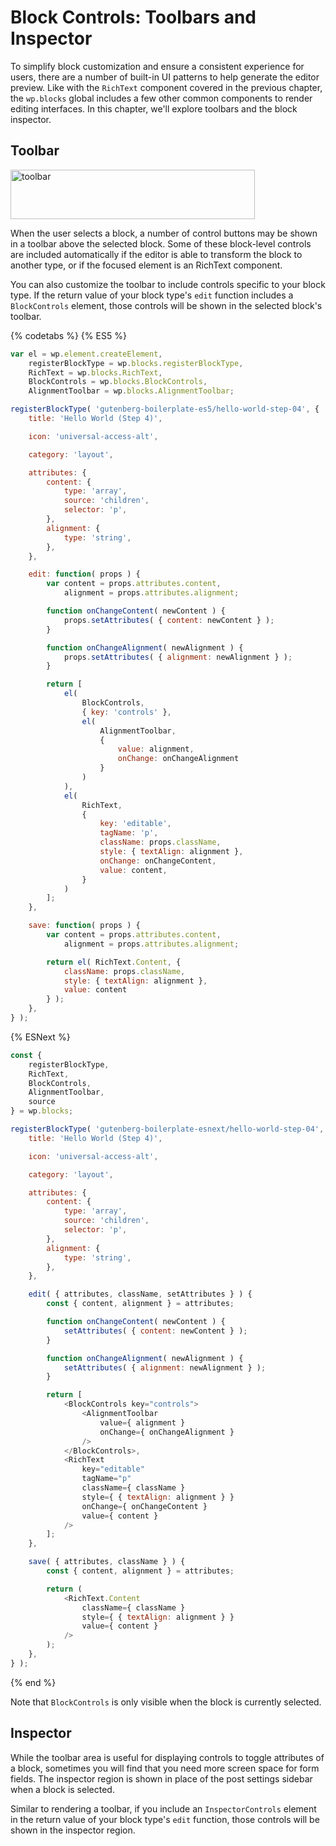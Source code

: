 # Block Controls: Toolbars and Inspector

To simplify block customization and ensure a consistent experience for users, there are a number of built-in UI patterns to help generate the editor preview. Like with the `RichText` component covered in the previous chapter, the `wp.blocks` global includes a few other common components to render editing interfaces. In this chapter, we'll explore toolbars and the block inspector.

## Toolbar

<img src="https://cldup.com/jUslj672CK.png" width="391" height="79" alt="toolbar">

When the user selects a block, a number of control buttons may be shown in a toolbar above the selected block. Some of these block-level controls are included automatically if the editor is able to transform the block to another type, or if the focused element is an RichText component.

You can also customize the toolbar to include controls specific to your block type. If the return value of your block type's `edit` function includes a `BlockControls` element, those controls will be shown in the selected block's toolbar.

{% codetabs %}
{% ES5 %}
```js
var el = wp.element.createElement,
	registerBlockType = wp.blocks.registerBlockType,
	RichText = wp.blocks.RichText,
	BlockControls = wp.blocks.BlockControls,
	AlignmentToolbar = wp.blocks.AlignmentToolbar;

registerBlockType( 'gutenberg-boilerplate-es5/hello-world-step-04', {
	title: 'Hello World (Step 4)',

	icon: 'universal-access-alt',

	category: 'layout',

	attributes: {
		content: {
			type: 'array',
			source: 'children',
			selector: 'p',
		},
		alignment: {
			type: 'string',
		},
	},

	edit: function( props ) {
		var content = props.attributes.content,
			alignment = props.attributes.alignment;

		function onChangeContent( newContent ) {
			props.setAttributes( { content: newContent } );
		}

		function onChangeAlignment( newAlignment ) {
			props.setAttributes( { alignment: newAlignment } );
		}

		return [
			el(
				BlockControls,
				{ key: 'controls' },
				el(
					AlignmentToolbar,
					{
						value: alignment,
						onChange: onChangeAlignment
					}
				)
			),
			el(
				RichText,
				{
					key: 'editable',
					tagName: 'p',
					className: props.className,
					style: { textAlign: alignment },
					onChange: onChangeContent,
					value: content,
				}
			)
		];
	},

	save: function( props ) {
		var content = props.attributes.content,
			alignment = props.attributes.alignment;

		return el( RichText.Content, {
			className: props.className,
			style: { textAlign: alignment },
			value: content
		} );
	},
} );
```
{% ESNext %}
```js
const {
	registerBlockType,
	RichText,
	BlockControls,
	AlignmentToolbar,
	source
} = wp.blocks;

registerBlockType( 'gutenberg-boilerplate-esnext/hello-world-step-04', {
	title: 'Hello World (Step 4)',

	icon: 'universal-access-alt',

	category: 'layout',

	attributes: {
		content: {
			type: 'array',
			source: 'children',
			selector: 'p',
		},
		alignment: {
			type: 'string',
		},
	},

	edit( { attributes, className, setAttributes } ) {
		const { content, alignment } = attributes;

		function onChangeContent( newContent ) {
			setAttributes( { content: newContent } );
		}

		function onChangeAlignment( newAlignment ) {
			setAttributes( { alignment: newAlignment } );
		}

		return [
			<BlockControls key="controls">
				<AlignmentToolbar
					value={ alignment }
					onChange={ onChangeAlignment }
				/>
			</BlockControls>,
			<RichText
				key="editable"
				tagName="p"
				className={ className }
				style={ { textAlign: alignment } }
				onChange={ onChangeContent }
				value={ content }
			/>
		];
	},

	save( { attributes, className } ) {
		const { content, alignment } = attributes;

		return (
			<RichText.Content
				className={ className }
				style={ { textAlign: alignment } }
				value={ content }
			/>
		);
	},
} );
```
{% end %}

Note that `BlockControls` is only visible when the block is currently selected.

## Inspector

While the toolbar area is useful for displaying controls to toggle attributes of a block, sometimes you will find that you need more screen space for form fields. The inspector region is shown in place of the post settings sidebar when a block is selected.

Similar to rendering a toolbar, if you include an `InspectorControls` element in the return value of your block type's `edit` function, those controls will be shown in the inspector region.
